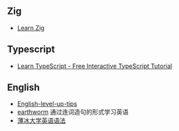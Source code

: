 ## Zig
- [Learn Zig](https://learnzig.nvimer.org/)

## Typescript
- [Learn TypeScript - Free Interactive TypeScript Tutorial](https://www.learn-ts.org/)

## English
- [English-level-up-tips](https://byoungd.github.io/English-level-up-tips/#/)
- [earthworm](https://earthworm.cuixueshe.com/) 通过连词造句的形式学习英语
- [薄冰大学英语语法](https://oldwestenglish.github.io/grammar/#/)
